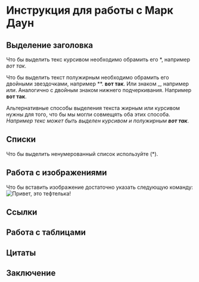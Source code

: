 # Инструкция для работы с Марк Даун

## Выделение заголовка
 
 Что бы выделить текс курсивом необходимо обрамить его *, например *вот так*.
  
  Что бы выделить текст полужирным необходимо обрамить его двойными звездочками, например **. **вот так**.
 Или знаком _, например _или_. Аналогично с двойным знаком нижнего подчеркивания. Например __вот так__. 
  
  Альтернативные способы выделения текста жирным или курсивом нужны для того, что бы мы могли совмещять оба этих способа.
   _Например текс может быть выделен курсивом и полужирным **вот так**_. 
  
## Списки
 Что бы выделить ненумерованный список используйте (*).
## Работа с изображениями
 
 Что бы вставить изображение достаточно указать следующую команду:
 ![Привет, это тефтелька!](cat.jpg)

## Ссылки

## Работа с таблицами

## Цитаты

## Заключение